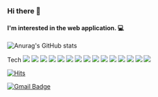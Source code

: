 ### Hi there 👋

#### I'm interested in the web application. 💻

![Anurag's GitHub stats](https://github-readme-stats.vercel.app/api?username=sumiini&show_icons=true&theme=dracula)


Tech
<a href="" target="_blank"><img src="https://img.shields.io/badge/-React.js-#61DAFB?style=flat-square&logo=React&logoColor=white"/></a>
<a href="" target="_blank"><img src="https://img.shields.io/badge/-Node.js-#339933?style=flat-square&logo=React&logoColor=white"/></a>
<a href="" target="_blank"><img src="https://img.shields.io/badge/-HTML5-#E34F26?style=flat-square&logo=React&logoColor=white"/></a>
<a href="" target="_blank"><img src="https://img.shields.io/badge/-CSS3-#1572B6?style=flat-square&logo=React&logoColor=white"/></a>
<a href="" target="_blank"><img src="https://img.shields.io/badge/-JavaScript-#F7DF1E?style=flat-square&logo=React&logoColor=white"/></a>
<a href="" target="_blank"><img src="https://img.shields.io/badge/-JAVA-#007396?style=flat-square&logo=React&logoColor=white"/></a>
<a href="" target="_blank"><img src="https://img.shields.io/badge/-Python-#3776AB?style=flat-square&logo=React&logoColor=white"/></a>
<a href="" target="_blank"><img src="https://img.shields.io/badge/-C-#A8B9CC?style=flat-square&logo=React&logoColor=white"/></a>
<a href="" target="_blank"><img src="https://img.shields.io/badge/-C++-#00599C?style=flat-square&logo=React&logoColor=white"/></a>
<a href="" target="_blank"><img src="https://img.shields.io/badge/-PHP-#777BB4?style=flat-square&logo=React&logoColor=white"/></a>
<a href="" target="_blank"><img src="https://img.shields.io/badge/-MongoDB-#47A248?style=flat-square&logo=React&logoColor=white"/></a>
<a href="" target="_blank"><img src="https://img.shields.io/badge/-MySQL-#4479A1?style=flat-square&logo=React&logoColor=white"/></a>
<a href="" target="_blank"><img src="https://img.shields.io/badge/-PostgreSQL-#336791?style=flat-square&logo=React&logoColor=white"/></a>
<a href="" target="_blank"><img src="https://img.shields.io/badge/-SQLite-#003B57?style=flat-square&logo=React&logoColor=white"/></a>
<a href="" target="_blank"><img src="https://img.shields.io/badge/-OpenCV-#5C3EE8?style=flat-square&logo=React&logoColor=white"/></a>





[![Hits](https://hits.seeyoufarm.com/api/count/incr/badge.svg?url=https%3A%2F%2Fgithub.com%2Fsumiini%2Fhit-counter&count_bg=%2379C83D&title_bg=%23555555&icon=&icon_color=%23E7E7E7&title=hits&edge_flat=false)](https://hits.seeyoufarm.com)


  [![Gmail Badge](https://img.shields.io/badge/Gmail-d14836?style=flat-square&logo=Gmail&logoColor=white&link=mailto:snugyun01@gmail.com)](mailto:sumiini515@gmail.com)
	

